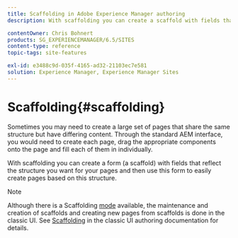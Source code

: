 ```yaml
---
title: Scaffolding in Adobe Experience Manager authoring
description: With scaffolding you can create a scaffold with fields that reflect the structure you want for your pages and then use this form to create pages based on this structure.

contentOwner: Chris Bohnert
products: SG_EXPERIENCEMANAGER/6.5/SITES
content-type: reference
topic-tags: site-features

exl-id: e3488c9d-035f-4165-ad32-21103ec7e581
solution: Experience Manager, Experience Manager Sites
---
```

# Scaffolding{#scaffolding}

Sometimes you may need to create a large set of pages that share the same structure but have differing content. Through the standard AEM interface, you would need to create each page, drag the appropriate components onto the page and fill each of them in individually.

With scaffolding you can create a form (a scaffold) with fields that reflect the structure you want for your pages and then use this form to easily create pages based on this structure.

>[!NOTE]
>
>Although there is a Scaffolding [mode](/help/sites-authoring/author-environment-tools.md#page-modes) available, the maintenance and creation of scaffolds and creating new pages from scaffolds is done in the classic UI. See [Scaffolding](/help/sites-classic-ui-authoring/classic-feature-scaffolding.md) in the classic UI authoring documentation for details.
